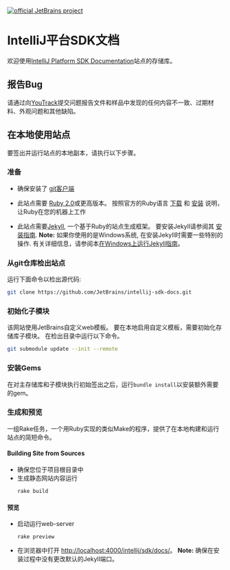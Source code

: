 [![official JetBrains project](https://jb.gg/badges/official-flat-square.svg)](https://confluence.jetbrains.com/display/ALL/JetBrains+on+GitHub)

IntelliJ平台SDK文档
=======

欢迎使用[IntelliJ Platform SDK Documentation](http://www.jetbrains.org/intellij/sdk/docs/)站点的存储库。

## 报告Bug
请通过向[YouTrack](https://youtrack.jetbrains.com/issues/IJSDK)提交问题报告文件和样品中发现的任何内容不一致、过期材料、外观问题和其他缺陷。 

## 在本地使用站点
要签出并运行站点的本地副本，请执行以下步骤。

### 准备

*  确保安装了 
   [git客户端](https://git-scm.com/downloads)

*  此站点需要
   [Ruby 2.0](https://www.ruby-lang.org/)或更高版本。
   按照官方的Ruby语言
   [下载](https://www.ruby-lang.org/en/downloads/)
   和
   [安装](https://www.ruby-lang.org/en/documentation/installation/)
   说明，让Ruby在您的机器上工作
   
*  此站点需要[Jekyll](https://jekyllrb.com/), 
   一个基于Ruby的站点生成框架。
   要安装Jekyll请参阅其
   [安装指南](https://jekyllrb.com/docs/installation/).
   **Note:** 如果你使用的是Windows系统, 在安装Jekyll时需要一些特别的操作.
   有关详细信息，请参阅本[在Windows上运行Jekyll指南](https://jekyll-windows.juthilo.com/)。
   
### 从git仓库检出站点

运行下面命令以检出源代码:

```bash
git clone https://github.com/JetBrains/intellij-sdk-docs.git
```
   
### 初始化子模块

该网站使用JetBrains自定义web模板。
要在本地启用自定义模板，需要初始化存储库子模块。
在检出目录中运行以下命令。
```bash
git submodule update --init --remote
```

### 安装Gems

在对主存储库和子模块执行初始签出之后，运行`bundle install`以安装额外需要的gem。

### 生成和预览
一组Rake任务，一个用Ruby实现的类似Make的程序，提供了在本地构建和运行站点的简短命令。

#### Building Site from Sources
 
*  确保您位于项目根目录中
*  生成静态网站内容运行
   ```
   rake build
   ```
   
#### 预览

*  启动运行web-server
    ```
    rake preview
    ```
*  在浏览器中打开
   [http://localhost:4000/intellij/sdk/docs/](http://localhost:4000/intellij/sdk/docs/)。
   **Note:** 确保在安装过程中没有更改默认的Jekyll端口。


